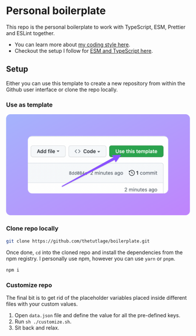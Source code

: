 # Personal boilerplate

This repo is the personal boilerplate to work with TypeScript, ESM, Prettier and ESLint together.

- You can learn more about [my coding style here](https://github.com/thetutlage/meta/discussions/3).
- Checkout the setup I follow for [ESM and TypeScript here](https://github.com/thetutlage/meta/discussions/2).

## Setup

Either you can use this template to create a new repository from within the Github user interface or clone the repo locally. 

### Use as template
![](./use-as-template.png)

### Clone repo locally
```sh
git clone https://github.com/thetutlage/boilerplate.git
```

Once done, `cd` into the cloned repo and install the dependencies from the npm registry. I personally use npm, however you can use `yarn` or `pnpm`.

```sh
npm i
```

### Customize repo
The final bit is to get rid of the placeholder variables placed inside different files with your custom values.

1. Open `data.json` file and define the value for all the pre-defined keys.
2. Run `sh ./customize.sh`.
3. Sit back and relax.
